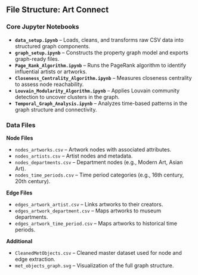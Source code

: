 ## File Structure: Art Connect

### Core Jupyter Notebooks

- **`data_setup.ipynb`** – Loads, cleans, and transforms raw CSV data into structured graph components.
- **`graph_setup.ipynb`** – Constructs the property graph model and exports graph-ready files.
- **`Page_Rank_Algorithm.ipynb`** – Runs the PageRank algorithm to identify influential artists or artworks.
- **`Closeness_Centrality_Algorithm.ipynb`** – Measures closeness centrality to assess node reachability.
- **`Louvain_Modularity_Algorithm.ipynb`** – Applies Louvain community detection to uncover clusters in the graph.
- **`Temporal_Graph_Analysis.ipynb`** – Analyzes time-based patterns in the graph structure and connectivity.

### Data Files

**Node Files**
- `nodes_artworks.csv` – Artwork nodes with associated attributes.
- `nodes_artists.csv` – Artist nodes and metadata.
- `nodes_departments.csv` – Department nodes (e.g., Modern Art, Asian Art).
- `nodes_time_periods.csv` – Time period categories (e.g., 16th century, 20th century).

**Edge Files**
- `edges_artwork_artist.csv` – Links artworks to their creators.
- `edges_artwork_department.csv` – Maps artworks to museum departments.
- `edges_artwork_time_period.csv` – Maps artworks to historical time periods.

**Additional**
- `CleanedMetObjects.csv` – Cleaned master dataset used for node and edge extraction.
- `met_objects_graph.svg` – Visualization of the full graph structure.


